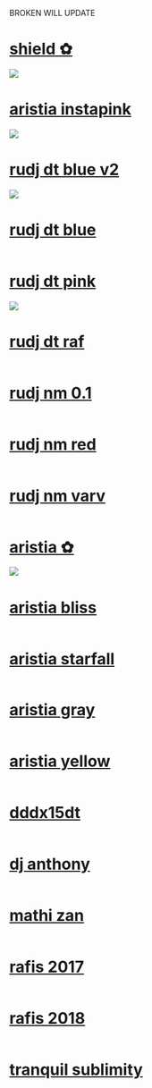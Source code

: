 BROKEN WILL UPDATE
# [shield ✿](https://rudj.s-ul.eu/N3Ho5SWt)
![](https://i.imgur.com/RB0snK1.png)

# [aristia instapink](https://rudj.s-ul.eu/53mmQqWH)
![](https://osu.ppy.sh/ss/17981062/fc28)

# [rudj dt blue v2](https://rudj.s-ul.eu/L0cvmidz)
![](https://osu.ppy.sh/ss/17928170/990f)

# [rudj dt blue]()
![]()

# [rudj dt pink](https://rudj.s-ul.eu/uaDGPJzQ)
![](https://osu.ppy.sh/ss/17928162/0e12)

# [rudj dt raf]()
![]()

# [rudj nm 0.1]()
![]()

# [rudj nm red]()
![]()

# [rudj nm varv]()
![]()

# [aristia ✿](https://rudj.s-ul.eu/SMQxGWqQ)
![](https://cdn.discordapp.com/attachments/830112595854884925/979755482862456882/screenshot361.jpg)

# [aristia bliss]()
![]()

# [aristia starfall]()
![]()

# [aristia gray]()
![]()

# [aristia yellow]()
![]()

# [dddx15dt]()
![]()

# [dj anthony]()
![]()

# [mathi zan]()
![]()

# [rafis 2017]()
![]()

# [rafis 2018]()
![]()

# [tranquil sublimity]()
![]()
